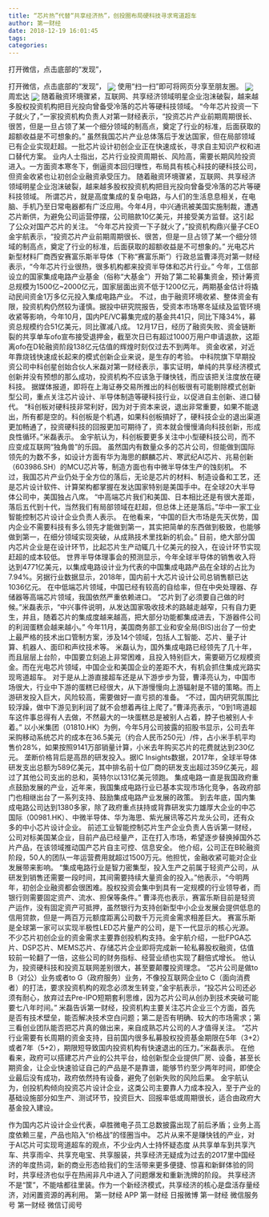 ```yaml
---
title: “芯片热”代替“共享经济热”，创投圈布局硬科技寻求弯道超车
author: 第一财经
date: 2018-12-19 16:01:45
tags: 
categories: 
---
```

打开微信，点击底部的“发现”，
<!-- more -->
打开微信，点击底部的“发现”，
<img align="center" border="0" src="https://imgcdn.yicai.com/uppics/images/2018/12/735ba6003bc98cd2bf40615e90570bbd.jpg" />
使用“扫一扫”即可将网页分享至朋友圈。
<img align="center" border="0" src="https://imgcdn.yicai.com/uppics/images/2018/12/0eff1224a1de5d870371b0f58dcd3987.jpg" />
周宏达
<img align="center" border="0" src="https://imgcdn.yicai.com/uppics/images/2018/12/7a1199d4cda4721ed7d57e38fbaf53c4.jpg" />
随着融资环境骤紧，互联网、共享经济领域明星企业泡沫破裂，越来越多股权投资机构把目光投向曾备受冷落的芯片等硬科技领域。
“今年芯片投资一下子就火了，”一家投资机构负责人对第一财经表示，“投资芯片产业前期周期很长、很苦，但是一旦占领了某一个细分领域的制高点，奠定了行业的标准，后面获取的超额收益是不可想象的。”
虽然我国芯片产业总体落后于发达国家，但在局部领域已有企业实现赶超。一批芯片设计初创企业正在快速成长，寻求自主知识产权和进口替代方案。
业内人士指出，芯片行业投资周期长、风险高，需要长期风险投资进入。一方面资本寒冬下，倒逼资本回归理性，布局具有核心科技的硬科技公司，但资金收紧也让初创企业融资承受压力。
随着融资环境骤紧，互联网、共享经济领域明星企业泡沫破裂，越来越多股权投资机构把目光投向曾备受冷落的芯片等硬科技领域。
所谓芯片，就是高度集成的复杂电路，与人们的生活息息相关，在电脑、手机乃至日常电器都有广泛应用。今年4月，中兴通讯被美国实施制裁，遭遇芯片断供，为避免公司运营停摆，公司赔款10亿美元，并接受美方监督。这引起了公众对国产芯片的关注。
“今年芯片投资一下子就火了，”投资机构鼎兴量子CEO金宇航表示，“投资芯片产业前期周期很长、很苦，但是一旦占领了某一个细分领域的制高点，奠定了行业的标准，后面获取的超额收益是不可想象的。”
光电芯片新型材料厂商西安赛富乐斯半导体（下称“赛富乐斯”）行政总监曹泽亮对第一财经表示，“今年芯片行业很热，很多机构都来投资半导体和芯片行业。”
今年，工信部设立的国家集成电路产业基金（俗称“大基金”）开始了第二轮募集资金，预计筹资总规模为1500亿~2000亿元，国家层面出资不低于1200亿元，两期基金估计将撬动民间资金1万多亿元投入集成电路产业。
不过，由于融资环境收紧、整体资金有限，投资机构仍然较为谨慎。据投中研究院报告，受资本市场寒冬延续及监管环境收紧等影响，今年10月，国内PE/VC募集完成的基金共41只，同比下降34%，募资总规模约合51亿美元，同比骤减八成。
12月17日，经历了融资失败、资金链断裂的共享单车ofo宣布接受退押金，截至次日已有超过1000万用户申请退款，这距离ofo在D轮融资阶段138亿元估值的辉煌时刻仅过去不到两年。
资金收紧，对近年靠烧钱快速成长起来的模式创新企业来说，是生存的考验。
中科院旗下早期投资公司中科创星创始合伙人米磊对第一财经表示，事实证明，单纯的共享经济模式创新并没有预想的那么成功，投资机构不应该急于赚快钱，而应该把关注度放在硬科技。
据媒体报道，即将在上海证券交易所推出的科创板很有可能剔除模式创新型公司，重点关注芯片设计、半导体制造等硬科技行业，以促进自主创新、进口替代。
“科创板对硬科技非常利好，因为对于资本来说，退出非常重要，如果不能退出，所有都是空的。科创板是个机遇，如果科创板搞好了，硬科技企业的退出渠道更加畅通了，投资硬科技的回报更加可期待了，资本就会慢慢涌向科技创新，形成良性循环。”米磊表示。
金宇航认为，科创板要更多关注中小型硬科技公司，而不应变成互联网“独角兽”的乐园。
虽然国内有数量众多的芯片公司，但能做到国际领先的为数不多，如设计方面有华为海思的麒麟芯片、寒武纪AI芯片、兆易创新（603986.SH）的MCU芯片等，制造方面也有中微半导体生产的蚀刻机。
不过，我国芯片产业仍处于全方位的落后，无论是芯片的材料、制造设备和工艺，还是芯片设计软件、计算架构都掌握在发达国家特别是美国手中。在全球20大半导体公司中，美国独占八席。
“中高端芯片我们和美国、日本相比还是有很大差距，落后五代到十代，当然我们有局部领域在赶超，但总体上还是落后。”华中一家工业智能控制芯片设计企业负责人表示。
在他看来，“中国的巨大市场是先天优势，国内企业不需要科技有多么领先才能做到第一，其实把简单的东西做到极致，也能够做到第一，在细分领域实现突破，从成熟技术里找新的机会。”
目前，绝大部分国内芯片企业是在设计环节，比起芯片生产动辄几十亿美元的投入，在设计环节实现赶超的成本较低。
世界半导体理事会的预测显示，今年全球半导体的销售收入将达到4771亿美元，以集成电路设计业为代表的中国集成电路产品在全球的占比为7.94%。另据行业数据显示，2018年，国内前十大芯片设计公司总销售额已达1036亿元。
在中低端芯片领域，中国已经有较高的自给率，但在中央处理器、存储器等高端芯片领域，我国依然严重依赖进口。
“芯片到了必须要自己做的时候。”米磊表示，“中兴事件说明，从发达国家吸收技术的路越走越窄，只有自力更生，并且，随着芯片的集成度越来越高，把大部分功能都集成进去，下游器件公司的利润蛋糕会越来越小。”
今年11月，美国商务部工业和安全局(BIS)出台了一份史上最严格的技术出口管制方案，涉及14个领域，包括人工智能、芯片、量子计算、机器人、面印和声纹技术等。
米磊认为，国外集成电路已经领先了几十年，而且层层上台阶，中国要立刻追上非常困难，且投入特别巨大，需要砸万亿规模资金。而在光电芯片领域，中国企业和美国企业的差距不大，有机会抓住集成光路实现弯道超车。
对于是从上游直接超车还是从下游步步为营，曹泽亮认为，中国市场很大，行业中下游的蛋糕已经很大，从下游慢慢向上游辐射是不错的策略。而上游研发投入巨大，风险较高，需要做好一直亏损的准备。
“不过，国内研究氛围比较浮躁，做中下游见到利润了就不会想着再往上爬了。”曹泽亮表示，“0到1弯道超车这件事总得有人去做，不然最大的一块蛋糕总是被别人占着，脖子也被别人卡着。”
以小米集团（01810.HK）为例，今年5月公司披露的招股书显示，公司去年采购移动系统芯片的成本在36.5美元（约合人民币250元）/件，占小米手机平均售价28%，如果按照9141万部销量计算，小米去年购买芯片的花费就达到230亿元。
垄断价格背后是高昂的研发投入。据IC Insights数据，2017年，全球半导体研发支出总额为589亿美元，其中排名前十位厂商的研发支出超过359亿美元，超过了其他公司支出的总和，英特尔以131亿美元领跑。
集成电路一直是我国政府重点鼓励发展的产业，近年来，我国集成电路行业已基本实现市场化竞争，各政府部门也相继出台了一系列支持、鼓励集成电路产业发展的政策。
到去年底，国内集成电路公司达到1380多家，除了政府重点扶持或背靠研发实力雄厚大企业的中芯国际（00981.HK）、中微半导体、华为海思、紫光展讯等芯片龙头公司，还有众多的中小芯片设计企业。
前述工业智能控制芯片生产企业负责人告诉第一财经，公司对标美国某企业，目前产品已经量产，正在打入市场，希望逐步替换掉国外芯片产品，在该领域推动国产芯片自主可控、信息安全。
他介绍，公司正在B轮融资阶段，50人的团队一年运营费用就超过1500万元。他担忧，金融收紧可能对企业发展带来影响。
“集成电路行业是智力密集型，投入生产之前属于轻资产公司，从研发到销售还需要一段时间，其间需要持续大量资金的投入。”他表示，“今明两年，初创企业融资都会很困难。股权投资会集中到具有一定规模的行业领导者，而银行则需要固定资产、流水、担保等条件。”
曹泽亮也表示，赛富乐斯目前是轻资产运作，没有固定资产可抵押，虽然银行为支持创新型中小企业发展会提供低息的信用贷款，但是一两百万元额度距离公司数千万元资金需求相差巨大。
赛富乐斯是全球第一家可以实现半极性LED芯片量产的公司，是下一代显示的核心光源。
不少芯片初创企业的资金需求主要靠创投机构支持。金宇航介绍，一批FPGA芯片、DSP芯片、MEMS芯片、存储芯片企业即将完成新一轮私募股权融资，估值较前一轮翻了一倍，这些公司的财务指标、经营业绩也实现了翻倍式增长。
他认为，投资硬科技和投资互联网差别很大，甚至要颠覆投资理念。
“芯片公司是做to B（对公）业务或者to G（政府服务）业务，不像投互联网企业to C（面向消费者）的打法，要求投资机构的观念必须发生转变，”金宇航表示，“投芯片公司还必须有耐心，放弃过去Pre-IPO短期套利思维，因为芯片公司从创办到技术突破可能要七八年时间。”
米磊告诉第一财经，投资机构主要关注芯片企业三个方面，首先是否有技术壁垒，能否解决技术空白问题；第二是否有明确、较大的市场需求；第三看创业团队能否把芯片真的做出来，来自成熟芯片公司的人才值得关注。
“芯片行业需要有长周期的资金支持，目前国内很多私募股权投资基金期限在5年（3+2）或者7年（5+2），期限短导致国内投资机构有快速退出的压力。”米磊表示。
在他看来，政府可以搭建芯片产业的公共平台，给创新型企业提供厂房、设备，甚至长期资金，让企业快速验证自己的产品是不是靠谱，能够节约至少两年时间，即使企业最后没有成功，政府依然持有设备，避免了创新失败的风险后果。
金宇航认为，创投机构倾向投资芯片设计企业，这类公司主要靠人力成本投入，至于产业的基础设施部分如生产、测试环节，投资巨大、回报率低或周期很长，适合由政府大基金投入建设。
 
 
作为国内芯片设计企业代表，卓胜微电子员工总数披露出现了前后矛盾；业务上高度依赖三星，产品也陷入“价格战”的怪圈当中。
芯片从来不是赚快钱的产业，对于AI芯片可实现弯道超车的观点，不少业内人士持怀疑态度
从共享单车到共享汽车、共享雨伞、共享充电宝、共享服装，共享经济无疑成为过去的2017里中国经济的年度热词，新的商业形态给我们的生活带来更多便捷、惊喜和新鲜体验的同时，共享经济也似乎在热闹非凡中进入了问题爆发和重新洗牌的阶段。
共享经济不是“筐”，不能啥都往里装。作为一个新经济模式，共享经济的核心是盘活存量经济，对闲置资源的再利用。
第一财经
APP
第一财经
日报微博
第一财经
微信服务号
第一财经
微信订阅号
